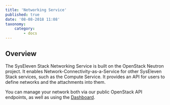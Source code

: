 ```yaml
---
title: 'Networking Service'
published: true
date: '08-08-2018 11:08'
taxonomy:
    category:
        - docs
---
```


## Overview

The SysEleven Stack Networking Service is built on the OpenStack Neutron project.
It enables Network-Connectivity-as-a-Service for other SysEleven Stack services, such as the Compute Service. It provides an API for users to define networks and the attachments into them.

You can manage your network both via our public OpenStack API endpoints, as well as using the [Dashboard](https://dashboard.cloud.syseleven.net).
